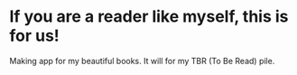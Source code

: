 # If you are a reader like myself, this is for us! 
Making app for my beautiful books. It will for my TBR (To Be Read) pile. 
